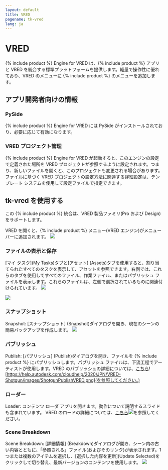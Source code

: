 ```yaml
---
layout: default
title: VRED
pagename: tk-vred
lang: ja
---
```


# VRED

{% include product %} Engine for VRED は、{% include product %} アプリと VRED を統合する標準プラットフォームを提供します。軽量で操作性に優れており、VRED のメニューに {% include product %} のメニューを追加します。

## アプリ開発者向けの情報

### PySide

{% include product %} Engine for VRED には PySide がインストールされており、必要に応じて有効になります。

### VRED プロジェクト管理

{% include product %} Engine for VRED が起動すると、このエンジンの設定で定義された場所を VRED プロジェクトが参照するように設定されます。つまり、新しいファイルを開くと、このプロジェクトも変更される場合があります。ファイルに基づく VRED プロジェクトの設定方法に関連する詳細設定は、テンプレート システムを使用して設定ファイルで指定できます。

## tk-vred を使用する

この {% include product %} 統合は、VRED 製品ファミリ(Pro および Design)をサポートします。

VRED を開くと、{% include product %} メニュー(VRED エンジン)がメニュー バーに追加されます。
![](https://help.autodesk.com/cloudhelp/2020/JPN/VRED-Shotgun/images/ShotgunMenuVRED.png)

### ファイルの表示と保存

[マイ タスク](My Tasks)タブと[アセット] (Assets)タブを使用すると、割り当てられたすべてのタスクを表示して、アセットを参照できます。右側では、これらのタブを使用してすべてのファイル、作業ファイル、またはパブリッシュ ファイルを表示します。これらのファイルは、左側で選択されているものに関連付けられています。
![](https://help.autodesk.com/cloudhelp/2020/JPN/VRED-Shotgun/images/ShotgunFileOpenVRED.png)

![](https://help.autodesk.com/cloudhelp/2020/JPN/VRED-Shotgun/images/ShotgunFileSaveVRED.png)

### スナップショット

Snapshot: [スナップショット] (Snapshot)ダイアログを開き、現在のシーンの簡易バックアップを作成します。
![](https://help.autodesk.com/cloudhelp/2020/JPN/VRED-Shotgun/images/ShotgunSnapshotVRED.png)

### パブリッシュ

Publish: [パブリッシュ] (Publish)ダイアログを開き、ファイルを {% include product %} にパブリッシュします。パブリッシュ ファイルは、下流工程でアーティストが使用します。VRED のパブリッシュの詳細については、[こちら](https://github.com/shotgunsoftware/tk-vred/wiki/Publishing)![https://help.autodesk.com/cloudhelp/2020/JPN/VRED-Shotgun/images/ShotgunPublishVRED.png](を参照してください。)

### ローダー

Loader: コンテンツ ローダ アプリを開きます。動作について説明するスライドも含まれています。
VRED のロードの詳細については、[こちら](https://github.com/shotgunsoftware/tk-vred/wiki/Loading)![](https://help.autodesk.com/cloudhelp/2020/JPN/VRED-Shotgun/images/ShotgunLoaderVRED.png)を参照してください。

### Scene Breakdown

Scene Breakdown: [詳細情報] (Breakdown)ダイアログが開き、シーン内の古い内容とともに、「参照される」ファイル(およびそのリンク)が表示されます。1 つまたは複数のアイテムを選択し、[選択した内容を更新](Update Selected)をクリックして切り替え、最新バージョンのコンテンツを使用します。
![](https://help.autodesk.com/cloudhelp/2020/JPN/VRED-Shotgun/images/ShotgunBreakdownVRED.png)
